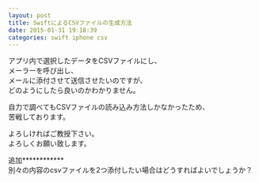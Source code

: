 ```yaml
---
layout: post
title: SwiftによるCSVファイルの生成方法
date: 2015-01-31 19:18:39
categories: swift iphone csv
---
```

<!-- {% raw %} -->
<p>アプリ内で選択したデータをCSVファイルにし、<br>
メーラーを呼び出し、<br>
メールに添付させて送信させたいのですが、<br>
どのようにしたら良いのかわかりません。</p>

<p>自力で調べてもCSVファイルの読み込み方法しかなかったため、<br>
苦戦しております。</p>

<p>よろしければご教授下さい。<br>
よろしくお願い致します。</p>

<p>追加************<br>
別々の内容のcsvファイルを2つ添付したい場合はどうすればよいでしょうか？</p>
<!-- {% endraw %} -->
